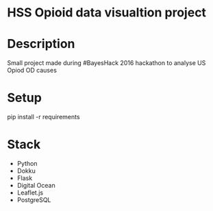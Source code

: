 # HSS Opioid data visualtion project

# Description

Small project made during #BayesHack 2016 hackathon to analyse US Opiod OD causes

# Setup
pip install -r requirements

# Stack
* Python
* Dokku
* Flask
* Digital Ocean
* Leaflet.js
* PostgreSQL
